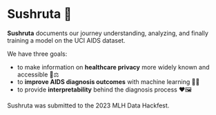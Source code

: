 # Sushruta 🧪

**Sushruta** documents our journey understanding, analyzing, and finally training a model on the UCI AIDS dataset.

We have three goals: 

* to make information on **healthcare privacy** more widely known and accessible 📢⚖️
* to **improve AIDS diagnosis outcomes** with machine learning 🧠🤖
* to provide **interpretability** behind the diagnosis process ❤️🖼️

Sushruta was submitted to the 2023 MLH Data Hackfest.